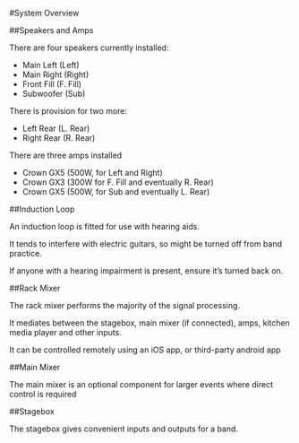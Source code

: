 #System Overview

##Speakers and Amps

There are four speakers currently installed:
- Main Left (Left)
- Main Right (Right)
- Front Fill (F. Fill)
- Subwoofer (Sub)

There is provision for two more:
- Left Rear (L. Rear)
- Right Rear (R. Rear)

There are three amps installed
- Crown GX5 (500W, for Left and Right)
- Crown GX3 (300W for F. Fill and eventually R. Rear)
- Crown GX5 (500W, for Sub and eventually L. Rear)

##Induction Loop

An induction loop is fitted for use with hearing aids.

It tends to interfere with electric guitars, so might be turned off from band practice.

If anyone with a hearing impairment is present, ensure it’s turned back on.

##Rack Mixer

The rack mixer performs the majority of the signal processing.

It mediates between the stagebox, main mixer (if connected), amps, kitchen media player and other inputs.

It can be controlled remotely using an iOS app, or third-party android app

##Main Mixer

The main mixer is an optional component for larger events where direct control is required

##Stagebox

The stagebox gives convenient inputs and outputs for a band.
